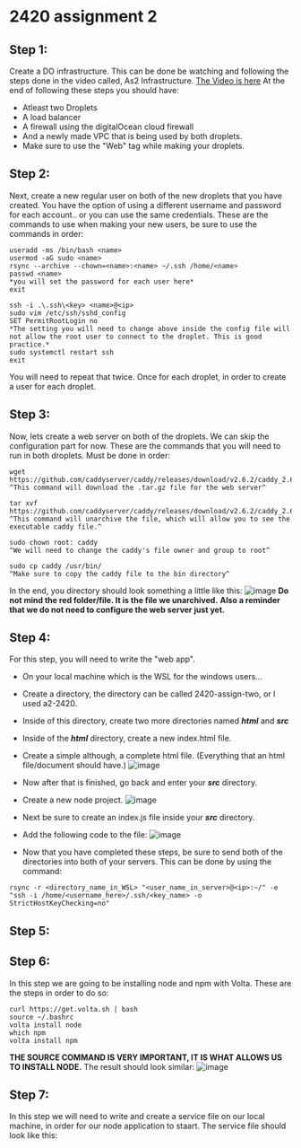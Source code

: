 # 2420 assignment 2

## Step 1:
Create a DO infrastructure. This can be done be watching and following the steps done in the video called, As2 Infrastructure. 
[The Video is here](https://vimeo.com/775412708/4a219b37e7)
At the end of following these steps you should have:
- Atleast two Droplets
- A load balancer
- A firewall using the digitalOcean cloud firewall
- And a newly made VPC that is being used by both droplets.
- Make sure to use the "Web" tag while making your droplets.

## Step 2:
Next, create a new regular user on both of the new droplets that you have created. You have the option of using a different username and password for each account.. or you can use the same credentials.
These are the commands to use when making your new users, be sure to use the commands in order:
```
useradd -ms /bin/bash <name>
usermod -aG sudo <name>
rsync --archive --chown=<name>:<name> ~/.ssh /home/<name>
passwd <name>
*you will set the password for each user here*
exit

ssh -i .\.ssh\<key> <name>@<ip>
sudo vim /etc/ssh/sshd_config
SET PermitRootLogin no
*The setting you will need to change above inside the config file will not allow the root user to connect to the droplet. This is good practice.*
sudo systemctl restart ssh
exit
```
You will need to repeat that twice. Once for each droplet, in order to create a user for each droplet.

## Step 3:
Now, lets create a web server on both of the droplets. We can skip the configuration part for now.
These are the commands that you will need to run in both droplets. Must be done in order:
```
wget https://github.com/caddyserver/caddy/releases/download/v2.6.2/caddy_2.6.2_linux_amd64.tar.gz
^This command will download the .tar.gz file for the web server^

tar xvf https://github.com/caddyserver/caddy/releases/download/v2.6.2/caddy_2.6.2_linux_amd64.tar.gz
^This command will unarchive the file, which will allow you to see the executable caddy file.^

sudo chown root: caddy
^We will need to change the caddy's file owner and group to root^

sudo cp caddy /usr/bin/
^Make sure to copy the caddy file to the bin directory^
```
In the end, you directory should look something a little like this:
![image](https://user-images.githubusercontent.com/100608327/205430678-19347429-d50b-426d-b5cb-f9376341b8bd.png)
**Do not mind the red folder/file. It is the file we unarchived.**
**Also a reminder that we do not need to configure the web server just yet.**

## Step 4:
For this step, you will need to write the "web app". 
- On your local machine which is the WSL for the windows users...
- Create a directory, the directory can be called 2420-assign-two, or I used a2-2420.
- Inside of this directory, create two more directories named ***html*** and ***src***
- Inside of the ***html*** directory, create a new index.html file.
- Create a simple although, a complete html file. (Everything that an html file/document should have.)
![image](https://user-images.githubusercontent.com/100608327/205430853-885e6c33-bd18-4dc5-b9f4-1b957ab26979.png)

- Now after that is finished, go back and enter your ***src*** directory.
- Create a new node project.
![image](https://user-images.githubusercontent.com/100608327/205430903-81817ccf-1dd9-4a58-8897-9b32bb1d2896.png)

- Next be sure to create an index.js file inside your ***src*** directory.
- Add the following code to the file:
![image](https://user-images.githubusercontent.com/100608327/205430931-4caa9417-dc1f-4293-b9cb-9a5ec209d72e.png)

- Now that you have completed these steps, be sure to send both of the directories into both of your servers. This can be done by using the command:
```
rsync -r <directory_name_in_WSL> "<user_name_in_server>@<ip>:~/" -e "ssh -i /home/<username_here>/.ssh/<key_name> -o StrictHostKeyChecking=no"
```

## Step 5:

## Step 6:
In this step we are going to be installing node and npm with Volta.
These are the steps in order to do so:
```
curl https://get.volta.sh | bash
source ~/.bashrc
volta install node
which npm
volta install npm
```
**THE SOURCE COMMAND IS VERY IMPORTANT, IT IS WHAT ALLOWS US TO INSTALL NODE.**
The result should look similar:
![image](https://user-images.githubusercontent.com/100608327/205431118-e81d3be7-dafc-4636-abc8-e62868194fbc.png)

## Step 7:
In this step we will need to write and create a service file on our local machine, in order for our node application to staart.
The service file should look like this:

